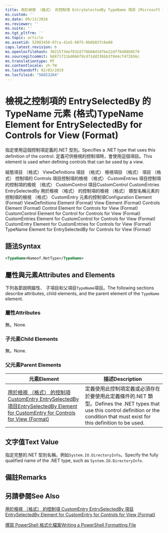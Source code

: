 ```yaml
---
title: 用於檢視 （格式） 的控制項 EntrySelectedBy TypeName 項目 |Microsoft Docs
ms.custom: ''
ms.date: 09/13/2016
ms.reviewer: ''
ms.suite: ''
ms.tgt_pltfrm: ''
ms.topic: article
ms.assetid: 52003450-07ca-41e5-b075-8b6b03fc6e88
caps.latest.revision: 6
ms.openlocfilehash: 30215734ef832d778b08d3d7be224ff8d88b0579
ms.sourcegitcommit: b6871f21bd666f9cd71dd336bb3f844cf472b56c
ms.translationtype: MT
ms.contentlocale: zh-TW
ms.lasthandoff: 02/03/2019
ms.locfileid: "56853204"
---
```

# <a name="typename-element-for-entryselectedby-for-controls-for-view-format"></a><span data-ttu-id="12986-102">檢視之控制項的 EntrySelectedBy 的 TypeName 元素 (格式)</span><span class="sxs-lookup"><span data-stu-id="12986-102">TypeName Element for EntrySelectedBy for Controls for View (Format)</span></span>

<span data-ttu-id="12986-103">指定使用這個控制項定義的.NET 型別。</span><span class="sxs-lookup"><span data-stu-id="12986-103">Specifies a .NET type that uses this definition of the control.</span></span> <span data-ttu-id="12986-104">定義可供檢視的控制項時，會使用這個項目。</span><span class="sxs-lookup"><span data-stu-id="12986-104">This element is used when defining controls that can be used by a view.</span></span>

<span data-ttu-id="12986-105">組態項目 （格式） ViewDefinitions 項目 （格式） 檢視項目 （格式） 項目 （格式） 控制項的 Controls 項目控制項的檢視 （格式） CustomEntries 項目控制項的控制項的檢視 （格式） CustomControl 項目CustomControl CustomEntries EntrySelectedBy 用於檢視 （格式） 的控制項的檢視 （格式） 類型名稱元素的控制項的檢視 （格式） CustomEntry 元素的控制項</span><span class="sxs-lookup"><span data-stu-id="12986-105">Configuration Element (Format) ViewDefinitions Element (Format) View Element (Format) Controls Element (Format) Control Element for Controls for View (Format) CustomControl Element for Control for Controls for View (Format) CustomEntries Element for CustomControl for Controls for View (Format) CustomEntry Element for CustomEntries for Controls for View (Format) TypeName Element for EntrySelectedBy for Controls for View (Format)</span></span>

## <a name="syntax"></a><span data-ttu-id="12986-106">語法</span><span class="sxs-lookup"><span data-stu-id="12986-106">Syntax</span></span>

```xml
<TypeName>Nameof.NetType</TypeName>

```

## <a name="attributes-and-elements"></a><span data-ttu-id="12986-107">屬性與元素</span><span class="sxs-lookup"><span data-stu-id="12986-107">Attributes and Elements</span></span>

<span data-ttu-id="12986-108">下列各節說明屬性、 子項目和父項目`TypeName`項目。</span><span class="sxs-lookup"><span data-stu-id="12986-108">The following sections describe attributes, child elements, and the parent element of the `TypeName` element.</span></span>

### <a name="attributes"></a><span data-ttu-id="12986-109">屬性</span><span class="sxs-lookup"><span data-stu-id="12986-109">Attributes</span></span>

<span data-ttu-id="12986-110">無。</span><span class="sxs-lookup"><span data-stu-id="12986-110">None.</span></span>

### <a name="child-elements"></a><span data-ttu-id="12986-111">子元素</span><span class="sxs-lookup"><span data-stu-id="12986-111">Child Elements</span></span>

<span data-ttu-id="12986-112">無。</span><span class="sxs-lookup"><span data-stu-id="12986-112">None.</span></span>

### <a name="parent-elements"></a><span data-ttu-id="12986-113">父元素</span><span class="sxs-lookup"><span data-stu-id="12986-113">Parent Elements</span></span>

|<span data-ttu-id="12986-114">元素</span><span class="sxs-lookup"><span data-stu-id="12986-114">Element</span></span>|<span data-ttu-id="12986-115">描述</span><span class="sxs-lookup"><span data-stu-id="12986-115">Description</span></span>|
|-------------|-----------------|
|[<span data-ttu-id="12986-116">用於檢視 （格式） 的控制項 CustomEntry EntrySelectedBy 項目</span><span class="sxs-lookup"><span data-stu-id="12986-116">EntrySelectedBy Element for CustomEntry for Controls for View (Format)</span></span>](./entryselectedby-element-for-customentry-for-controls-for-view-format.md)|<span data-ttu-id="12986-117">定義使用此控制項定義或必須存在於要使用此定義條件的.NET 類型。</span><span class="sxs-lookup"><span data-stu-id="12986-117">Defines the .NET types that use this control definition or the condition that must exist for this definition to be used.</span></span>|

## <a name="text-value"></a><span data-ttu-id="12986-118">文字值</span><span class="sxs-lookup"><span data-stu-id="12986-118">Text Value</span></span>

<span data-ttu-id="12986-119">指定完整的.NET 型別名稱，例如`System.IO.DirectoryInfo`。</span><span class="sxs-lookup"><span data-stu-id="12986-119">Specify the fully qualified name of the .NET type, such as `System.IO.DirectoryInfo`.</span></span>

## <a name="remarks"></a><span data-ttu-id="12986-120">備註</span><span class="sxs-lookup"><span data-stu-id="12986-120">Remarks</span></span>

## <a name="see-also"></a><span data-ttu-id="12986-121">另請參閱</span><span class="sxs-lookup"><span data-stu-id="12986-121">See Also</span></span>

[<span data-ttu-id="12986-122">用於檢視 （格式） 的控制項 CustomEntry EntrySelectedBy 項目</span><span class="sxs-lookup"><span data-stu-id="12986-122">EntrySelectedBy Element for CustomEntry for Controls for View (Format)</span></span>](./entryselectedby-element-for-customentry-for-controls-for-view-format.md)

[<span data-ttu-id="12986-123">撰寫 PowerShell 格式化檔案</span><span class="sxs-lookup"><span data-stu-id="12986-123">Writing a PowerShell Formatting File</span></span>](./writing-a-powershell-formatting-file.md)
